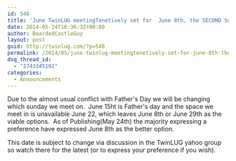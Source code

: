 ```yaml
---
id: 548
title: 'June TwinLUG meetingTenetively set for  June 8th, the SECOND Sunday of June'
date: 2014-05-24T16:36:32+00:00
author: BeardedCastleGuy
layout: post
guid: http://twinlug.com/?p=548
permalink: /2014/05/june-twinlug-meetingtenetively-set-for-june-8th-the-second-sunday-of-june/
dsq_thread_id:
  - "2743345192"
categories:
  - Announcements
---
```

Due to the almost usual conflict with Father's Day we will be changing which sunday we meet on.  June 15ht is Father's day and the space we meet in is unavailable June 22, which leaves June 8th or June 29th as the viable options.  As of Publishing(May 24th) the majority expressing a preference have expressed June 8th as the better option.

This date is subject to change via discussion in the TwinLUG yahoo group so watch there for the latest (or to express your preference if you wish).